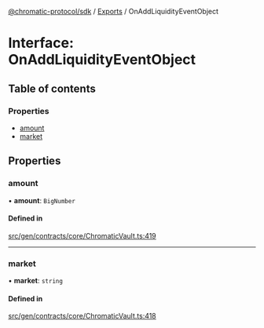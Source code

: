 [@chromatic-protocol/sdk](../README.md) / [Exports](../modules.md) / OnAddLiquidityEventObject

# Interface: OnAddLiquidityEventObject

## Table of contents

### Properties

- [amount](OnAddLiquidityEventObject.md#amount)
- [market](OnAddLiquidityEventObject.md#market)

## Properties

### amount

• **amount**: `BigNumber`

#### Defined in

[src/gen/contracts/core/ChromaticVault.ts:419](https://github.com/chromatic-protocol/sdk/blob/5e51723/src/gen/contracts/core/ChromaticVault.ts#L419)

___

### market

• **market**: `string`

#### Defined in

[src/gen/contracts/core/ChromaticVault.ts:418](https://github.com/chromatic-protocol/sdk/blob/5e51723/src/gen/contracts/core/ChromaticVault.ts#L418)
